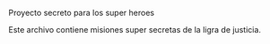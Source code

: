 
Proyecto secreto para los super heroes


Este archivo contiene misiones super secretas de la ligra de justicia.

